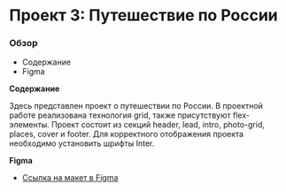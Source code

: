 # Проект 3: Путешествие по России

### Обзор
* Содержание
* Figma

**Содержание**

Здесь представлен проект о путешествии по России. В проектной работе реализована технология grid, также присутствуют flex-элементы. Проект состоит из секций header, lead, intro, photo-grid, places, cover и footer. Для корректного отображения проекта необходимо установить шрифты Inter. 

**Figma**

* [Ссылка на макет в Figma](https://www.figma.com/file/OyRWEjU6wBwRe1hapzQoLx/Sprint-3%3A-Russia-%2F-desktop-%2B-mobile?node-id=28503%3A0)

